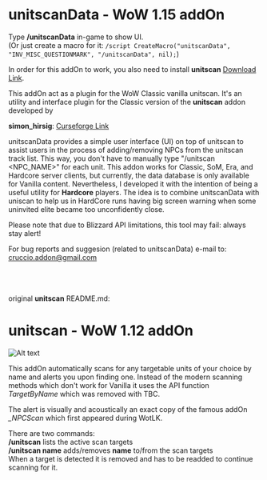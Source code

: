 # unitscanData - WoW 1.15 addOn 
Type **/unitscanData** in-game to show UI.<br/>
(Or just create a macro for it: ```/script CreateMacro("unitscanData", "INV_MISC_QUESTIONMARK", "/unitscanData", nil);```)

In order for this addOn to work, you also need to install **unitscan** [Download Link](https://www.curseforge.com/wow/addons/unitscan/files?version=1.14.2). 

This addOn act as a plugin for the WoW Classic vanilla unitscan.
It's an utility and interface plugin for the Classic version of the **unitscan** addon developed by

**simon_hirsig**: [Curseforge Link](https://legacy.curseforge.com/members/simon_hirsig/projects)<br/>

unitscanData provides a simple user interface (UI) on top of unitscan to assist users in the process of adding/removing 
NPCs from the unitscan track list. This way, you don't have to manually type "/unitscan <NPC_NAME>" for each unit. 
This addon works for Classic, SoM, Era, and Hardcore server clients, but currently, the data database is only available 
for Vanilla content. Nevertheless, I developed it with the intention of being a useful utility for **Hardcore** players.
The idea is to combine unitscanData with uniscan to help us in HardCore runs having big screen warning when some uninvited 
elite became too unconfidently close.

Please note that due to Blizzard API limitations, this tool may fail: always stay alert!

For bug reports and suggesion (related to unitscanData) e-mail to: cruccio.addon@gmail.com

<br/><br/><br/>
original **unitscan** README.md:

# unitscan - WoW 1.12 addOn 

![Alt text](http://i.imgur.com/d7TLkZm.png)

This addOn automatically scans for any targetable units of your choice by name and alerts you upon finding one. Instead of the modern scanning methods which don't work for Vanilla it uses the API function *TargetByName* which was removed with TBC.

The alert is visually and acoustically an exact copy of the famous addOn *_NPCScan* which first appeared during WotLK.

There are two commands:<br/>
**/unitscan** lists the active scan targets<br/>
**/unitscan name** adds/removes **name** to/from the scan targets<br/>
When a target is detected it is removed and has to be readded to continue scanning for it.

